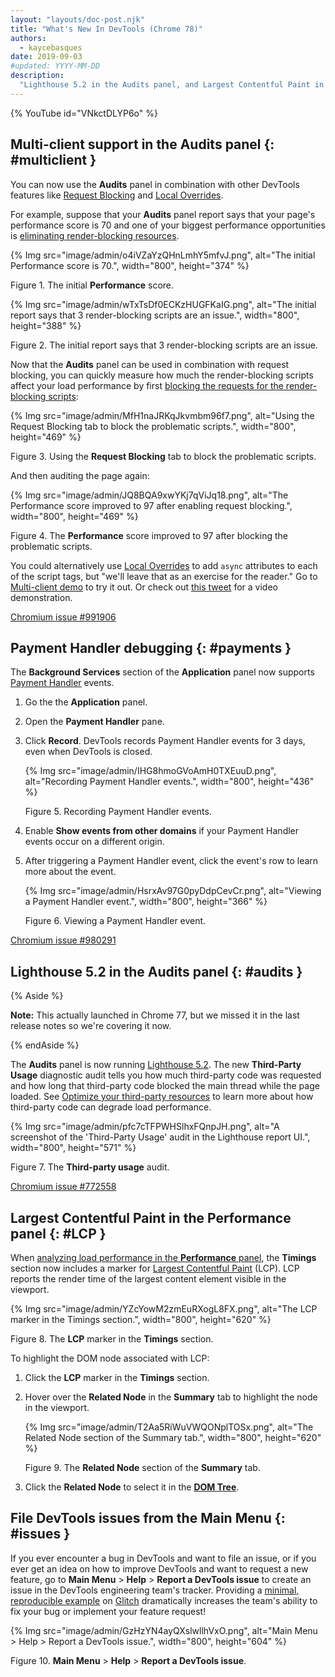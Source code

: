 ```yaml
---
layout: "layouts/doc-post.njk"
title: "What's New In DevTools (Chrome 78)"
authors:
  - kaycebasques
date: 2019-09-03
#updated: YYYY-MM-DD
description:
  "Lighthouse 5.2 in the Audits panel, and Largest Contentful Paint in the Performance panel."
---
```


{% YouTube id="VNkctDLYP6o" %}

## Multi-client support in the Audits panel {: #multiclient }

You can now use the **Audits** panel in combination with other DevTools features like [Request
Blocking][1] and [Local Overrides][2].

For example, suppose that your **Audits** panel report says that your page's performance score is 70
and one of your biggest performance opportunities is [eliminating render-blocking resources][3].

{% Img src="image/admin/o4iVZaYzQHnLmhY5mfvJ.png", alt="The initial Performance score is 70.", width="800", height="374" %}

Figure 1. The initial **Performance** score.

{% Img src="image/admin/wTxTsDf0ECKzHUGFKaIG.png", alt="The initial report says that 3 render-blocking scripts are an issue.", width="800", height="388" %}

Figure 2. The initial report says that 3 render-blocking scripts are an issue.

Now that the **Audits** panel can be used in combination with request blocking, you can quickly
measure how much the render-blocking scripts affect your load performance by first [blocking the
requests for the render-blocking scripts][4]:

{% Img src="image/admin/MfH1naJRKqJkvmbm96f7.png", alt="Using the Request Blocking tab to block the problematic scripts.", width="800", height="469" %}

Figure 3. Using the **Request Blocking** tab to block the problematic scripts.

And then auditing the page again:

{% Img src="image/admin/JQ8BQA9xwYKj7qViJq18.png", alt="The Performance score improved to 97 after enabling request blocking.", width="800", height="469" %}

Figure 4. The **Performance** score improved to 97 after blocking the problematic scripts.

You could alternatively use [Local Overrides][5] to add `async` attributes to each of the script
tags, but "we'll leave that as an exercise for the reader." Go to [Multi-client demo][6] to try it
out. Or check out [this tweet][7] for a video demonstration.

[Chromium issue #991906][8]

## Payment Handler debugging {: #payments }

The **Background Services** section of the **Application** panel now supports [Payment Handler][9]
events.

1.  Go the the **Application** panel.
2.  Open the **Payment Handler** pane.
3.  Click **Record**. DevTools records Payment Handler events for 3 days, even when DevTools is
    closed.

    {% Img src="image/admin/IHG8hmoGVoAmH0TXEuuD.png", alt="Recording Payment Handler events.", width="800", height="436" %}

    Figure 5. Recording Payment Handler events.

4.  Enable **Show events from other domains** if your Payment Handler events occur on a different
    origin.
5.  After triggering a Payment Handler event, click the event's row to learn more about the event.

    {% Img src="image/admin/HsrxAv97G0pyDdpCevCr.png", alt="Viewing a Payment Handler event.", width="800", height="366" %}

    Figure 6. Viewing a Payment Handler event.

[Chromium issue #980291][10]

## Lighthouse 5.2 in the Audits panel {: #audits }

{% Aside %}

**Note:** This actually launched in Chrome 77, but we missed it in the last release notes so we're
covering it now.

{% endAside %}

The **Audits** panel is now running [Lighthouse 5.2][11]. The new **Third-Party Usage** diagnostic
audit tells you how much third-party code was requested and how long that third-party code blocked
the main thread while the page loaded. See [Optimize your third-party resources][12] to learn more
about how third-party code can degrade load performance.

{% Img src="image/admin/pfc7cTFPWHSlhxFQnpJH.png", alt="A screenshot of the 'Third-Party Usage' audit in the Lighthouse report UI.", width="800", height="571" %}

Figure 7. The **Third-party usage** audit.

[Chromium issue #772558][13]

## Largest Contentful Paint in the Performance panel {: #LCP }

When [analyzing load performance in the **Performance** panel][14], the **Timings** section now
includes a marker for [Largest Contentful Paint][15] (LCP). LCP reports the render time of the
largest content element visible in the viewport.

{% Img src="image/admin/YZcYowM2zmEuRXogL8FX.png", alt="The LCP marker in the Timings section.", width="800", height="620" %}

Figure 8. The **LCP** marker in the **Timings** section.

To highlight the DOM node associated with LCP:

1.  Click the **LCP** marker in the **Timings** section.
2.  Hover over the **Related Node** in the **Summary** tab to highlight the node in the viewport.

    {% Img src="image/admin/T2Aa5RiWuVWQONplTOSx.png", alt="The Related Node section of the Summary tab.", width="800", height="620" %}

    Figure 9. The **Related Node** section of the **Summary** tab.

3.  Click the **Related Node** to select it in the [**DOM Tree**][16].

## File DevTools issues from the Main Menu {: #issues }

If you ever encounter a bug in DevTools and want to file an issue, or if you ever get an idea on how
to improve DevTools and want to request a new feature, go to **Main Menu** > **Help** > **Report a
DevTools issue** to create an issue in the DevTools engineering team's tracker. Providing a
[minimal, reproducible example][17] on [Glitch][18] dramatically increases the team's ability to fix
your bug or implement your feature request!

{% Img src="image/admin/GzHzYN4ayQXslwllhVxO.png", alt="Main Menu > Help > Report a DevTools issue.", width="800", height="604" %}

Figure 10. **Main Menu** > **Help** > **Report a DevTools issue**.

[1]: /web/updates/2017/04/devtools-release-notes#block-requests
[2]: /web/updates/2018/01/devtools#overrides
[3]: https://web.dev/render-blocking-resources
[4]: /web/updates/2017/04/devtools-release-notes#block-requests
[5]: /web/updates/2018/01/devtools#overrides
[6]: https://devtools.glitch.me/wndt78/multiclient.html
[7]: https://twitter.com/cjamcl/status/1167602064584671234
[8]: https://crbug.com/991906
[9]: /web/updates/2018/06/payment-handler-api
[10]: https://crbug.com/980291
[11]: https://github.com/GoogleChrome/lighthouse/releases/tag/v5.2.0
[12]: https://web.dev/fast#optimize-your-third-party-resources
[13]: https://crbug.com/772558
[14]: /docs/devtools/evaluate-performance/reference#record-load
[15]: https://web.dev/largest-contentful-paint
[16]: /docs/devtools/dom
[17]: https://stackoverflow.com/help/minimal-reproducible-example
[18]: https://glitch.com/
